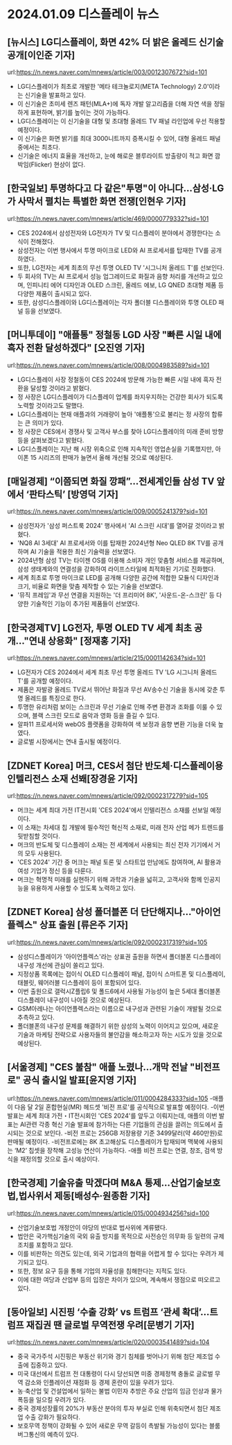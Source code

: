 # 2024.01.09 디스플레이 뉴스

## [뉴시스] LG디스플레이, 화면 42% 더 밝은 올레드 신기술 공개[이인준 기자]
url:https://n.news.naver.com/mnews/article/003/0012307672?sid=101
- LG디스플레이가 최초로 개발한 '메타 테크놀로지(META Technology) 2.0'이라는 신기술을 발표하고 있다.
- 이 신기술은 초미세 렌즈 패턴(MLA+)에 독자 개발 알고리즘을 더해 자연 색을 정밀하게 표현하며, 밝기를 높이는 것이 가능하다.
- LG디스플레이는 이 신기술을 대형 및 초대형 올레드 TV 패널 라인업에 우선 적용할 예정이다.
- 이 신기술은 화면 밝기를 최대 3000니트까지 증폭시킬 수 있어, 대형 올레드 패널 중에서는 최초다.
- 신기술은 에너지 효율을 개선하고, 눈에 해로운 블루라이트 방출량이 적고 화면 깜박임(Flicker) 현상이 없다.

## [한국일보] 투명하다고 다 같은"투명"이 아니다...삼성·LG가 사막서 펼치는 특별한 화면 전쟁[인현우 기자]
url:https://n.news.naver.com/mnews/article/469/0000779332?sid=101
- CES 2024에서 삼성전자와 LG전자가 TV 및 디스플레이 분야에서 경쟁한다는 소식이 전해졌다.
- 삼성전자는 이번 행사에서 투명 마이크로 LED와 AI 프로세서를 탑재한 TV를 공개하였다.
- 또한, LG전자는 세계 최초의 무선 투명 OLED TV '시그니처 올레드 T'를 선보인다.
- 두 회사의 TV는 AI 프로세서 성능 업그레이드로 화질과 음향 처리를 개선하고 있으며, 인피니티 에어 디자인과 OLED 스크린, 올레드 에보, LG QNED 초대형 제품 등 다양한 제품이 출시되고 있다.
- 또한, 삼성디스플레이와 LG디스플레이는 각자 폴더블 디스플레이와 투명 OLED 패널 등을 선보였다.

## [머니투데이] "애플통" 정철동 LGD 사장 "빠른 시일 내에 흑자 전환 달성하겠다" [오진영 기자]
url:https://n.news.naver.com/mnews/article/008/0004983589?sid=101
- LG디스플레이 사장 정철동이 CES 2024에 방문해 가능한 빠른 시일 내에 흑자 전환을 달성할 것이라고 밝혔다.
- 정 사장은 LG디스플레이가 디스플레이 업계를 좌지우지하는 건강한 회사가 되도록 노력할 것이라고도 말했다.
- LG디스플레이는 현재 애플과의 거래량이 높아 '애플통'으로 불리는 정 사장의 합류는 큰 의미가 있다.
- 정 사장은 CES에서 경쟁사 및 고객사 부스를 찾아 LG디스플레이의 미래 준비 방향 등을 살펴보겠다고 밝혔다.
- LG디스플레이는 지난 해 시장 위축으로 인해 지속적인 영업손실을 기록했지만, 아이폰 15 시리즈의 판매가 늘면서 올해 개선될 것으로 예상된다.

## [매일경제] “이쯤되면 화질 깡패”…전세계인들 삼성 TV 앞에서 ‘판타스틱’ [방영덕 기자]
url:https://n.news.naver.com/mnews/article/009/0005241379?sid=101
- 삼성전자가 '삼성 퍼스트룩 2024' 행사에서 'AI 스크린 시대'를 열어갈 것이라고 밝혔다.
- 'NQ8 AI 3세대' AI 프로세서와 이를 탑재한 2024년형 Neo QLED 8K TV를 공개하며 AI 기술을 적용한 최신 기술력을 선보였다.
- 2024년형 삼성 TV는 타이젠 OS를 이용해 소비자 개인 맞춤형 서비스를 제공하며, 삼성 생태계와의 연결성을 강화하여 라이프스타일에 최적화된 기기로 진화했다.
- 세계 최초로 투명 마이크로 LED를 공개해 다양한 공간에 적합한 모듈식 디자인과 크기, 비율로 화면을 맞춤 제작할 수 있는 기술을 선보였다.
- '뮤직 프레임'과 무선 연결을 지원하는 '더 프리미어 8K', '사운드-온-스크린' 등 다양한 기술적인 기능이 추가된 제품들이 선보였다.

## [한국경제TV] LG전자, 투명 OLED TV 세계 최초 공개…"연내 상용화" [정재홍 기자]
url:https://n.news.naver.com/mnews/article/215/0001142634?sid=101
- LG전자가 CES 2024에서 세계 최초 무선 투명 올레드 TV 'LG 시그니처 올레드 T'를 공개할 예정이다.
- 제품은 자발광 올레드 TV로서 뛰어난 화질과 무선 AV송수신 기술을 동시에 갖춘 투명 올레드를 특징으로 한다.
- 투명한 유리처럼 보이는 스크린과 무선 기술로 인해 주변 환경과 조화를 이룰 수 있으며, 블랙 스크린 모드로 음악과 영화 등을 즐길 수 있다.
- 알파11 프로세서와 webOS 플랫폼을 강화하여 색 보정과 음향 변환 기능을 더욱 높였다.
- 글로벌 시장에서는 연내 출시될 예정이다.

## [ZDNET Korea] 머크, CES서 첨단 반도체·디스플레이용 인텔리전스 소재 선봬[장경윤 기자]
url:https://n.news.naver.com/mnews/article/092/0002317279?sid=105
- 머크는 세계 최대 가전 IT전시회 'CES 2024'에서 인텔리전스 소재를 선보일 예정이다.
- 이 소재는 차세대 칩 개발에 필수적인 혁신적 소재로, 미래 전자 산업 메가 트렌드를 뒷받침할 것이다.
- 머크의 반도체 및 디스플레이 소재는 전 세계에서 사용되는 최신 전자 기기에서 거의 모두 사용된다.
- 'CES 2024' 기간 중 머크는 패널 토론 및 스타트업 만남에도 참여하며, AI 활용과 여성 기업가 정신 등을 다룬다.
- 머크는 혁명적 미래를 실현하기 위해 과학과 기술을 넓히고, 고객사와 함께 인공지능을 유용하게 사용할 수 있도록 노력하고 있다.

## [ZDNET Korea] 삼성 폴더블폰 더 단단해지나…"아이언플렉스" 상표 출원 [류은주 기자]
url:https://n.news.naver.com/mnews/article/092/0002317319?sid=105
- 삼성디스플레이가 '아이언플렉스'라는 상표권 출원을 하면서 폴더블폰 디스플레이 내구성 개선에 관심이 쏠리고 있다.
- 지정상품 목록에는 접이식 OLED 디스플레이 패널, 접이식 스마트폰 및 디스플레이, 태블릿, 웨어러블 디스플레이 등이 포함되어 있다.
- 이번 출원으로 갤럭시Z플립6 및 폴드6에서 사용될 가능성이 높은 5세대 폴더블폰 디스플레이 내구성이 나아질 것으로 예상된다.
- GSM아레나는 아이언플렉스라는 이름으로 내구성과 관련된 기술이 개발될 것으로 추측하고 있다.
- 폴더블폰의 내구성 문제를 해결하기 위한 삼성의 노력이 이어지고 있으며, 새로운 기술과 마케팅 전략으로 사용자들의 불안감을 해소하고자 하는 시도가 있을 것으로 예상된다.

## [서울경제] "CES 불참" 애플 노렸나…개막 전날 "비전프로" 공식 출시일 발표[윤지영 기자]
url:https://n.news.naver.com/mnews/article/011/0004284333?sid=105
-애플이 다음 달 2일 혼합현실(MR) 헤드셋 '비전 프로'를 공식적으로 발표할 예정이다. 
-이번 발표는 세계 최대 가전・IT전시회인 'CES 2024'를 앞두고 이뤄지는데, 애플의 이번 발표는 AI관련 각종 혁신 기술 발표에 참가하는 다른 기업들의 관심을 끌려는 의도에서 출시되는 것으로 보인다.
-비전 프로는 256GB 저장용량 기준 3499달러(약 460만원)로 판매될 예정이다.
-비전프로에는 8K 초고해상도 디스플레이가 탑재되며 맥북에 사용되는 ‘M2’ 칩셋을 장착해 고성능 연산이 가능하다.
-애플 비전 프로는 연결, 창조, 검색 방식을 재정의할 것으로 출시 예상이다.

## [한국경제] 기술유출 막겠다며 M&A 통제…산업기술보호법,법사위서 제동[배성수·원종환 기자]
url:https://n.news.naver.com/mnews/article/015/0004934256?sid=100
- 산업기술보호법 개정안이 야당의 반대로 법사위에 계류됐다.
- 법안은 국가핵심기술의 국외 유출 방지를 목적으로 사전승인 의무화 등 일련의 규제 조치를 포함하고 있다.
- 이를 비판하는 의견도 있는데, 외국 기업과의 협력을 어렵게 할 수 있다는 우려가 제기되고 있다.
- 또한, 정보 요구 등을 통해 기업의 자율성을 침해한다는 지적도 있다.
- 이에 대한 여당과 산업부 등의 입장은 차이가 있으며, 계속해서 쟁점으로 떠오르고 있다.

## [동아일보] 시진핑 ‘수출 강화’ vs 트럼프 ‘관세 확대’…트럼프 재집권 땐 글로벌 무역전쟁 우려[문병기 기자]
url:https://n.news.naver.com/mnews/article/020/0003541489?sid=104
- 중국 국가주석 시진핑은 부동산 위기와 경기 침체를 벗어나기 위해 첨단 제조업 수출에 집중하고 있다.
- 미국 대선에서 트럼프 전 대통령이 다시 당선되면 미중 경제정책 충돌로 글로벌 무역 감소와 인플레이션 재점화 등 경제 혼란이 있을 우려가 있다.
- 농·축산업 및 건설업에서 일하는 불법 이민자 추방은 주요 산업의 임금 인상과 물가 폭등을 일으킬 우려가 있다.
- 중국 경제성장률의 20%가 부동산 분야의 투자 부실로 인해 위축되면서 첨단 제조업 수출 강화가 필요하다.
- 보호무역 정책이 강화될 수 있어 새로운 무역 갈등이 촉발될 가능성이 있다는 블룸버그통신의 예측이 있다.